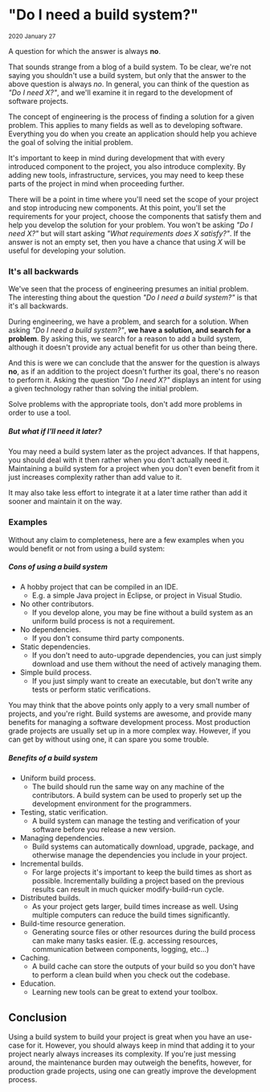 # "Do I need a build system?"

<small>2020 January 27</small>

A question for which the answer is always **no**.

That sounds strange from a blog of a build system. To be clear, we're not saying you shouldn't use a build system, but only that the answer to the above question is always *no*. In general, you can think of the question as *"Do I need X?"*, and we'll examine it in regard to the development of software projects.

The concept of engineering is the process of finding a solution for a given problem. This applies to many fields as well as to developing software. Everything you do when you create an application should help you achieve the goal of solving the initial problem.

It's important to keep in mind during development that with every introduced component to the project, you also introduce complexity. By adding new tools, infrastructure, services, you may need to keep these parts of the project in mind when proceeding further.

There will be a point in time where you'll need set the scope of your project and stop introducing new components. At this point, you'll set the requirements for your project, choose the components that satisfy them and help you develop the solution for your problem. You won't be asking *"Do I need X?"* but will start asking *"What requirements does X satisfy?"*. If the answer is not an empty set, then you have a chance that using *X* will be useful for developing your solution.  

### It's all backwards

We've seen that the process of engineering presumes an initial problem. The interesting thing about the question *"Do I need a build system?"* is that it's all backwards.

During engineering, we have a problem, and search for a solution. When asking *"Do I need a build system?"*, **we have a solution, and search for a problem**. By asking this, we search for a reason to add a build system, although it doesn't provide any actual benefit for us other than being there.

And this is were we can conclude that the answer for the question is always **no**, as if an addition to the project doesn't further its goal, there's no reason to perform it. Asking the question *"Do I need X?"* displays an intent for using a given technology rather than solving the initial problem.

Solve problems with the appropriate tools, don't add more problems in order to use a tool.

##### *But what if I'll need it later?*

You may need a build system later as the project advances. If that happens, you should deal with it then rather when you don't actually need it. Maintaining a build system for a project when you don't even benefit from it just increases complexity rather than add value to it.

It may also take less effort to integrate it at a later time rather than add it sooner and maintain it on the way.

### Examples

Without any claim to completeness, here are a few examples when you would benefit or not from using a build system:

##### Cons of using a build system

* A hobby project that can be compiled in an IDE.
	* E.g. a simple Java project in Eclipse, or project in Visual Studio.
* No other contributors.
	* If you develop alone, you may be fine without a build system as an uniform build process is not a requirement.
* No dependencies.
	* If you don't consume third party components.
* Static dependencies.
	* If you don't need to auto-upgrade dependencies, you can just simply download and use them without the need of actively managing them.
* Simple build process.
	* If you just simply want to create an executable, but don't write any tests or perform static verifications.

You may think that the above points only apply to a very small number of projects, and you're right. Build systems are awesome, and provide many benefits for managing a software development process. Most production grade projects are usually set up in a more complex way. However, if you can get by without using one, it can spare you some trouble.

##### Benefits of a build system

* Uniform build process.
	* The build should run the same way on any machine of the contributors. A build system can be used to properly set up the development environment for the programmers.
* Testing, static verification.
	* A build system can manage the testing and verification of your software before you release a new version.
* Managing dependencies.
	* Build systems can automatically download, upgrade, package, and otherwise manage the dependencies you include in your project.
* Incremental builds.
	* For large projects it's important to keep the build times as short as possible. Incrementally building a project based on the previous results can result in much quicker modify-build-run cycle.
* Distributed builds.
	* As your project gets larger, build times increase as well. Using multiple computers can reduce the build times significantly.
* Build-time resource generation.
	* Generating source files or other resources during the build process can make many tasks easier. (E.g. accessing resources, communication between components, logging, etc...)
* Caching.
	* A build cache can store the outputs of your build so you don't have to perform a clean build when you check out the codebase.
* Education.
	* Learning new tools can be great to extend your toolbox.

## Conclusion

Using a build system to build your project is great when you have an use-case for it. However, you should always keep in mind that adding it to your project nearly always increases its complexity. If you're just messing around, the maintenance burden may outweigh the benefits, however, for production grade projects, using one can greatly improve the development process.
